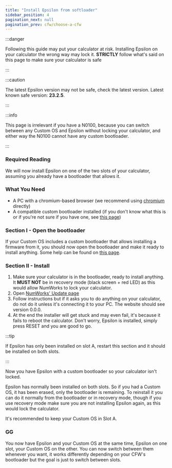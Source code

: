 ```yaml
---
title: "Install Epsilon from softloader"
sidebar_position: 4
pagination_next: null
pagination_prev: cfw/choose-a-cfw
---
```


:::danger

Following this guide may put your calculator at risk. Installing Epsilon on your calculator the wrong way may lock it. **STRICTLY** follow what's said on this page to make sure your calculator is safe

:::

:::caution

The latest Epsilon version may not be safe, check the latest version. Latest known safe version: **23.2.5**.

:::

:::info

This page is irrelevant if you have a N0100, because you can switch between any Custom OS and Epsilon without locking your calculator, and either way the N0100 cannot have any custom bootloader.

:::

### Required Reading

We will now install Epsilon on one of the two slots of your calculator, assuming you already have a bootloader that allows it.

### What You Need

- A PC with a chromium-based browser (we recommend using [chromium](https://www.chromium.org/chromium-projects/) directly)
- A compatible custom bootloader installed (if you don't know what this is or if you're not sure if you have one, see [this page](/docs/cfw/choose-a-cfw))

### Section I - Open the bootloader

If your Custom OS includes a custom bootloader that allows installing a firmware from it, you should now open the bootloader and make it ready to install anything. Some help can be found on [this page](/docs/cfw/choose-a-cfw).

### Section II - Install

1. Make sure your calculator is in the bootloader, ready to install anything. It **MUST NOT** be in recovery mode (black screen + red LED) as this would allow NumWorks to lock your calculator.
2. Open [NumWorks' Update page](https://numworks.com/update)
3. Follow instructions but if it asks you to do anything on your calculator, do not do it unless it's connecting it to your PC. The website should see version 0.0.0.
4. At the end the installer will get stuck and may even fail, it's because it fails to reboot the calculator. Don't worry, Epsilon is installed, simply press RESET and you are good to go.

:::tip

If Epsilon has only been installed on slot A, restart this section and it should be installed on both slots.

:::

Now you have Epsilon with a custom bootloader so your calculator isn't locked.

Epsilon has normally been installed on both slots. So if you had a Custom OS, it has been erased, only the bootloader is remaining. To reinstall it you can do it normally from the bootloader or in recovery mode, though if you use recovery mode make sure you are not installing Epsilon again, as this would lock the calculator.

It's recommended to keep your Custom OS in Slot A.

### GG

You now have Epsilon and your Custom OS at the same time, Epsilon on one slot, your Custom OS on the other. You can now switch between them whenever you want, it works differently depending on your CFW's bootloader but the goal is just to switch between slots.
